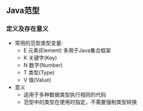## Java范型
### 定义及存在意义
- 常用的范型类型变量:
    - E 元素(Element) 多用于Java集合框架  
    - K 关键字(Key)
    - N 数字(Number)
    - T 类型(Type)
    - V 值(Value)
- 意义
    - 适用于多种数据类型执行相同的代码
    - 范型中的类型在使用时指定，不需要强制类型转换
